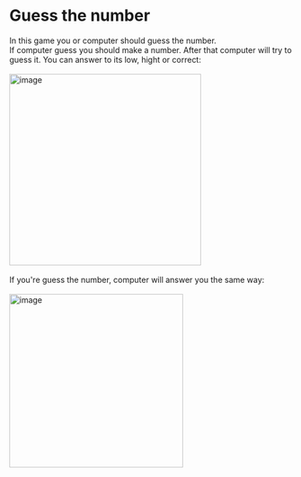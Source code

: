 # Guess the number
In this game you or computer should guess the number.\
If computer guess you should make a number. After that computer will try to guess it. You can answer to its low, hight or correct:\
\
<img width="341" alt="image" src="https://user-images.githubusercontent.com/67323825/182849956-b49b0f04-392d-4014-995e-c6c76110b23d.png">\
\
If you're guess the number, computer will answer you the same way:\
\
<img width="309" alt="image" src="https://user-images.githubusercontent.com/67323825/182850224-5d1dc134-3d79-480b-9992-48b3e05a1410.png">


